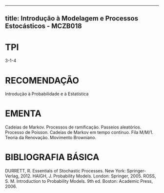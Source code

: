 
---
title: Introdução à Modelagem e Processos Estocásticos - MCZB018 
---

# TPI

3-1-4

# RECOMENDAÇÃO

Introdução à Probabilidade e à Estatística

# EMENTA

Cadeias de Markov. Processos de ramificação. Passeios aleatórios. Processo de Poisson. Cadeias de Markov em tempo contínuo. Fila M/M/1. Teoria da Renovação. Movimento Browniano.

# BIBLIOGRAFIA BÁSICA

DURRETT, R. Essentials of Stochastic Processes. New York: Springer-Verlag, 2012.
HAIGH, J. Probability Models. London: Springer, 2005.
ROSS, S. M. Introduction to Probability Models. 9th ed. Boston: Academic Press, 2006.
        